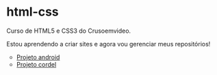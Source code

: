 # html-css
 Curso de HTML5 e CSS3 do Crusoemvideo.

Estou aprendendo a criar sites e agora vou gerenciar meus repositórios!

<ul type="circle">
<li>
<a href="https://diegocsil.github.io/projeto-android/">Projeto android</a>
</li>
<li>
<a href="https://diegocsil.github.io/projeto-cordel/">Projeto cordel</a>
</li>
</ul>
